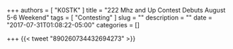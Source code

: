 +++
authors = [ "K0STK" ]
title = "222 Mhz and Up Contest Debuts August 5-6 Weekend"
tags = [ "Contesting" ]
slug = ""
description = ""
date = "2017-07-31T01:08:22-05:00"
categories = []

+++
{{< tweet "890260734432694273" >}}
<!--more-->
